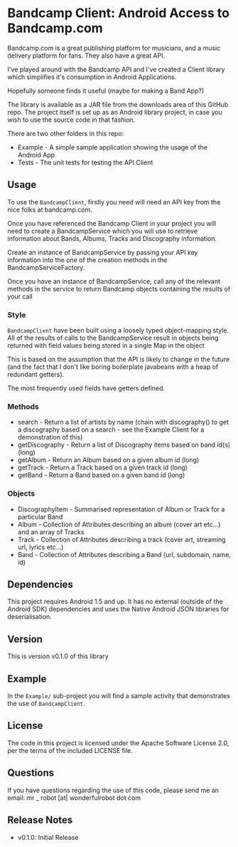 Bandcamp Client: Android Access to Bandcamp.com
=========================================================

Bandcamp.com is a great publishing platform for musicians, and a music delivery 
platform for fans. 
They also have a great API. 

I've played around with the Bandcamp API and I've created a Client library 
which simplifies it's consumption in Android Applications.

Hopefully someone finds it useful (maybe for making a Band App?)

The library is available as a JAR file from the downloads area of this GitHub repo.
The project itself is set up as an Android library project, in case you wish to use the source code
in that fashion.

There are two other folders in this repo:
 - Example - A simple sample application showing the usage of the Android App
 - Tests - The unit tests for testing the API Client

Usage
-----
To use the `BandcampClient`, firstly you need will need an API key from the nice folks 
at bandcamp.com.

Once you have referenced the Bandcamp Client in your project you will need to create
a BandcampService which you will use to retrieve information about Bands, Albums,
Tracks and Discography information.

Create an instance of BandcampService by passing your API key information into the
one of the creation methods in the BandcampServiceFactory.

Once you have an instance of BandcampService, call any of the relevant methods in 
the service to return Bandcamp objects containing the results of your call

### Style

`BandcampClient` have been built using a loosely typed object-mapping style. All of the 
results of calls to the BandcampService result in objects being returned with field values
being stored in a single Map in the object

This is based on the assumption that the API is likely to change in the future (and the fact 
that I don't like boring boilerplate javabeans with a heap of redundant getters).

The most frequently used fields have getters defined.

### Methods

- search - Return a list of artists by name (chain with discography() to get a discography based
on a search - see the Example Client for a demonstration of this)
- getDiscography - Return a list of Discography items based on band id(s) (long)
- getAlbum - Return an Album based on a given album id (long) 
- getTrack - Return a Track based on a given track id (long)
- getBand - Return a Band based on a given band id (long)

### Objects

 - DiscographyItem - Summarised representation of Album or Track for a particular Band
 - Album - Collection of Attributes describing an album (cover art etc...) and an array of Tracks
 - Track - Collection of Attributes describing a track (cover art, streaming url, lyrics etc...)
 - Band - Collection of Attributes describing a Band (url, subdomain, name, id)

Dependencies
------------
This project requires Android 1.5 and up.
It has no external (outside of the Android SDK) dependencies and uses the 
Native Android JSON libraries for deserialisation.

Version
-------
This is version v0.1.0 of this library

Example
----
In the `Example/` sub-project you will find
a sample activity that demonstrates the use of `BandcampClient`.

License
-------
The code in this project is licensed under the Apache
Software License 2.0, per the terms of the included LICENSE
file.

Questions
---------
If you have questions regarding the use of this code, please send me an email:
mr _ robot [at| wonderfulrobot dot com

Release Notes
-------------
* v0.1.0: Initial Release

[web]: http://www.wonderfulrobot.com
[adapter]: http://github.com/mr-robot/Bandcamp-Client/tree/master
